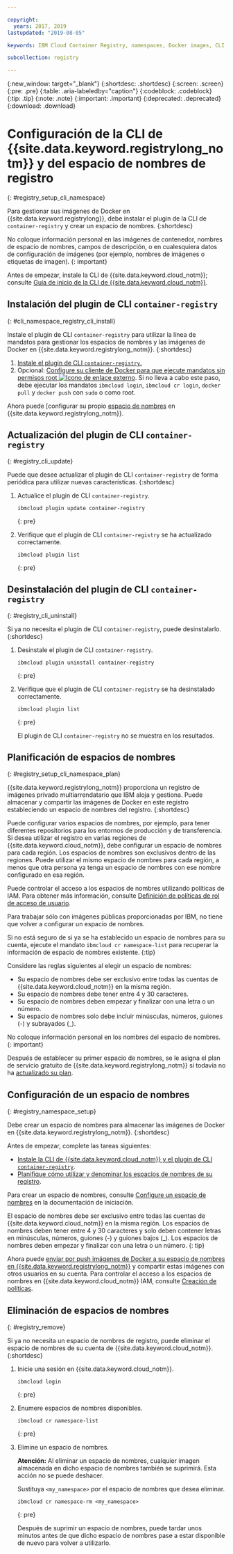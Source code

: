 ```yaml
---

copyright:
  years: 2017, 2019
lastupdated: "2019-08-05"

keywords: IBM Cloud Container Registry, namespaces, Docker images, CLI, commands, installing, registry CLI, removing namespaces, 

subcollection: registry

---
```


{:new_window: target="_blank"}
{:shortdesc: .shortdesc}
{:screen: .screen}
{:pre: .pre}
{:table: .aria-labeledby="caption"}
{:codeblock: .codeblock}
{:tip: .tip}
{:note: .note}
{:important: .important}
{:deprecated: .deprecated}
{:download: .download}

# Configuración de la CLI de {{site.data.keyword.registrylong_notm}} y del espacio de nombres de registro
{: #registry_setup_cli_namespace}

Para gestionar sus imágenes de Docker en {{site.data.keyword.registrylong}}, debe instalar el plugin de la CLI de `container-registry` y crear un espacio de nombres.
{:shortdesc}

No coloque información personal en las imágenes de contenedor, nombres de espacio de nombres, campos de descripción, o en cualesquiera datos de configuración de imágenes (por ejemplo, nombres de imágenes o etiquetas de imagen).
{: important}

Antes de empezar, instale la CLI de {{site.data.keyword.cloud_notm}}; consulte [Guía de inicio de la CLI de {{site.data.keyword.cloud_notm}}](/docs/cli?topic=cloud-cli-getting-started).

## Instalación del plugin de CLI `container-registry`
{: #cli_namespace_registry_cli_install}

Instale el plugin de CLI `container-registry` para utilizar la línea de mandatos para gestionar los espacios de nombres y las imágenes de Docker en {{site.data.keyword.registrylong_notm}}.
{:shortdesc}

1. [Instale el plugin de CLI `container-registry`.](/docs/services/Registry?topic=registry-getting-started#gs_registry_cli_install)
2. Opcional: [Configure su cliente de Docker para que ejecute mandatos sin permisos root ![Icono de enlace externo](../../icons/launch-glyph.svg "Icono de enlace externo")](https://docs.docker.com/install/linux/linux-postinstall/). Si no lleva a cabo este paso, debe ejecutar los mandatos `ibmcloud login`, `ibmcloud cr login`, `docker pull` y `docker push` con `sudo` o como root.

Ahora puede [configurar su propio [espacio de nombres](#registry_namespace_setup) en {{site.data.keyword.registrylong_notm}}.

## Actualización del plugin de CLI `container-registry`
{: #registry_cli_update}

Puede que desee actualizar el plugin de CLI `container-registry` de forma periódica para utilizar nuevas características.
{:shortdesc}

1. Actualice el plugin de CLI `container-registry`.

    ```
    ibmcloud plugin update container-registry
    ```
    {: pre}

2. Verifique que el plugin de CLI `container-registry` se ha actualizado correctamente.

    ```
    ibmcloud plugin list
    ```
     {: pre}

## Desinstalación del plugin de CLI `container-registry`
{: #registry_cli_uninstall}

Si ya no necesita el plugin de CLI `container-registry`, puede desinstalarlo.
{:shortdesc}

1. Desinstale el plugin de CLI `container-registry`.

    ```
    ibmcloud plugin uninstall container-registry
    ```
    {: pre}

2. Verifique que el plugin de CLI `container-registry` se ha desinstalado correctamente.

    ```
    ibmcloud plugin list
    ```
    {: pre}

    El plugin de CLI `container-registry` no se muestra en los resultados.

## Planificación de espacios de nombres
{: #registry_setup_cli_namespace_plan}

{{site.data.keyword.registrylong_notm}} proporciona un registro de imágenes privado multiarrendatario que IBM aloja y gestiona. Puede almacenar y compartir las imágenes de Docker en este registro estableciendo un espacio de nombres del registro.
{:shortdesc}

Puede configurar varios espacios de nombres, por ejemplo, para tener diferentes repositorios para los entornos de producción y de transferencia. Si desea utilizar el registro en varias regiones de {{site.data.keyword.cloud_notm}}, debe configurar un espacio de nombres para cada región. Los espacios de nombres son exclusivos dentro de las regiones. Puede utilizar el mismo espacio de nombres para cada región, a menos que otra persona ya tenga un espacio de nombres con ese nombre configurado en esa región.

Puede controlar el acceso a los espacios de nombres utilizando políticas de IAM. Para obtener más información, consulte [Definición de políticas de rol de acceso de usuario](/docs/services/Registry?topic=registry-user#user).

Para trabajar sólo con imágenes públicas proporcionadas por IBM, no tiene que volver a configurar un espacio de nombres.

Si no está seguro de si ya se ha establecido un espacio de nombres para su cuenta, ejecute el mandato `ibmcloud cr namespace-list` para recuperar la información de espacio de nombres existente.
{:tip}

Considere las reglas siguientes al elegir un espacio de nombres:

- Su espacio de nombres debe ser exclusivo entre todas las cuentas de {{site.data.keyword.cloud_notm}} en la misma región.
- Su espacio de nombres debe tener entre 4 y 30 caracteres.
- Su espacio de nombres deben empezar y finalizar con una letra o un número.
- Su espacio de nombres solo debe incluir minúsculas, números, guiones (-) y subrayados (_).

No coloque información personal en los nombres del espacio de nombres.
{: important}

Después de establecer su primer espacio de nombres, se le asigna el plan de servicio gratuito de {{site.data.keyword.registrylong_notm}} si todavía no ha [actualizado su plan](/docs/services/Registry?topic=registry-registry_overview#registry_plan_upgrade).

## Configuración de un espacio de nombres
{: #registry_namespace_setup}

Debe crear un espacio de nombres para almacenar las imágenes de Docker en {{site.data.keyword.registrylong_notm}}.
{:shortdesc}

Antes de empezar, complete las tareas siguientes:

- [Instale la CLI de {{site.data.keyword.cloud_notm}} y el plugin de CLI `container-registry`](/docs/services/Registry?topic=registry-getting-started#gs_registry_cli_install).
- [Planifique cómo utilizar y denominar los espacios de nombres de su registro](#registry_setup_cli_namespace_plan).

Para crear un espacio de nombres, consulte [Configure un espacio de nombres](/docs/services/Registry?topic=registry-getting-started#gs_registry_namespace_add) en la documentación de iniciación.

El espacio de nombres debe ser exclusivo entre todas las cuentas de {{site.data.keyword.cloud_notm}} en la misma región. Los espacios de nombres deben tener entre 4 y 30 caracteres y solo deben contener letras en minúsculas, números, guiones (-) y guiones bajos (_). Los espacios de nombres deben empezar y finalizar con una letra o un número.
{: tip}

Ahora puede [enviar por push imágenes de Docker a su espacio de nombres en {{site.data.keyword.registrylong_notm}}](/docs/services/Registry?topic=registry-registry_images_#registry_images_pushing_namespace) y compartir estas imágenes con otros usuarios en su cuenta. Para controlar el acceso a los espacios de nombres en {{site.data.keyword.cloud_notm}} IAM, consulte [Creación de políticas](/docs/services/Registry?topic=registry-user#create).

## Eliminación de espacios de nombres
{: #registry_remove}

Si ya no necesita un espacio de nombres de registro, puede eliminar el espacio de nombres de su cuenta de {{site.data.keyword.cloud_notm}}.
{:shortdesc}

1. Inicie una sesión en {{site.data.keyword.cloud_notm}}.

    ```
    ibmcloud login
    ```
    {: pre}

2. Enumere espacios de nombres disponibles.

    ```
    ibmcloud cr namespace-list
    ```
    {: pre}

3. Elimine un espacio de nombres.

    **Atención:** Al eliminar un espacio de nombres, cualquier imagen almacenada en dicho espacio de nombres también se suprimirá. Esta acción no se puede deshacer.

    Sustituya `<my_namespace>` por el espacio de nombres que desea eliminar.

    ```
    ibmcloud cr namespace-rm <my_namespace>
    ```
    {: pre}

    Después de suprimir un espacio de nombres, puede tardar unos minutos antes de que dicho espacio de nombres pase a estar disponible de nuevo para volver a utilizarlo.
